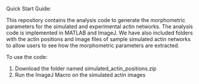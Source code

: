 Quick Start Guide:

This repository contains the analysis code to generate the morphometric parameters for the simulated and experimental actin networks. The analysis code is implemented in MATLAB and ImageJ.
We have also included folders with the actin positions and image files of sample simulated actin networks to allow users to see how the morphometric parameters are extracted.

To use the code:
1. Download the folder named simulated_actin_positions.zip
2. Run the ImageJ Macro on the simulated actin images
